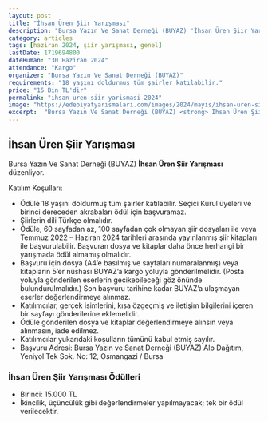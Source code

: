 ```yaml
---
layout: post
title: "İhsan Üren Şiir Yarışması"
description: "Bursa Yazın Ve Sanat Derneği (BUYAZ) 'İhsan Üren Şiir Yarışması' düzenliyor."
category: articles
tags: [haziran 2024, şiir yarışması, genel]
lastDate: 1719694800
dateHuman: "30 Haziran 2024"
attendance: "Kargo"
organizer: "Bursa Yazın Ve Sanat Derneği (BUYAZ)"
requirements: "18 yaşını doldurmuş tüm şairler katılabilir."
price: "15 Bin TL'dir"
permalink: "ihsan-uren-siir-yarismasi-2024"
image: "https://edebiyatyarismalari.com/images/2024/mayis/ihsan-uren-siir-yarismasi-2024.jpg"
excerpt:  "Bursa Yazın Ve Sanat Derneği (BUYAZ) <strong> İhsan Üren Şiir Yarışması </strong> düzenliyor."
---
```


## İhsan Üren Şiir Yarışması
Bursa Yazın Ve Sanat Derneği (BUYAZ) **İhsan Üren Şiir Yarışması** düzenliyor.  

Katılım Koşulları:
- Ödüle 18 yaşını doldurmuş tüm şairler katılabilir. Seçici Kurul üyeleri ve birinci dereceden akrabaları ödül için başvuramaz.
- Şiirlerin dili Türkçe olmalıdır.
- Ödüle, 60 sayfadan az, 100 sayfadan çok olmayan şiir dosyaları ile veya Temmuz 2022 – Haziran 2024 tarihleri arasında yayınlanmış şiir kitapları ile başvurulabilir. Başvuran dosya ve kitaplar daha önce herhangi bir yarışmada ödül almamış olmalıdır.
- Başvuru için dosya (A4’e basılmış ve sayfaları numaralanmış) veya kitapların 5’er nüshası BUYAZ’a kargo yoluyla gönderilmelidir. (Posta yoluyla gönderilen eserlerin gecikebileceği göz önünde bulundurulmalıdır.) Son başvuru tarihine kadar BUYAZ’a ulaşmayan eserler değerlendirmeye alınmaz.
- Katılımcılar, gerçek isimlerini, kısa özgeçmiş ve iletişim bilgilerini içeren bir sayfayı gönderilerine eklemelidir.
- Ödüle gönderilen dosya ve kitaplar değerlendirmeye alınsın veya alınmasın, iade edilmez.
- Katılımcılar yukarıdaki koşulların tümünü kabul etmiş sayılır.
- Başvuru Adresi: Bursa Yazın ve Sanat Derneği (BUYAZ) Alp Dağıtım, Yeniyol Tek Sok. No: 12, Osmangazi / Bursa


### İhsan Üren Şiir Yarışması Ödülleri
- Birinci: 15.000 TL
- İkincilik, üçüncülük gibi değerlendirmeler yapılmayacak; tek bir ödül verilecektir.